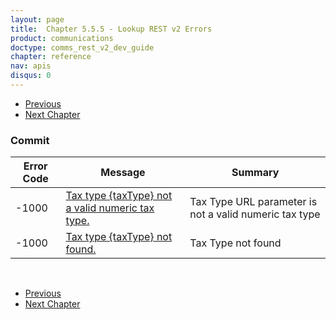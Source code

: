 ```yaml
---
layout: page
title:  Chapter 5.5.5 - Lookup REST v2 Errors
product: communications
doctype: comms_rest_v2_dev_guide
chapter: reference
nav: apis
disqus: 0
---
```


<ul class="pager">
  <li class="previous"><a href="/communications/dev-guide_rest_v2/reference/jurisdiction-determination-errors/"><i class="glyphicon glyphicon-chevron-left"></i>Previous</a></li>
  <li class="next"><a href="/communications/dev-guide_rest_v2/calculating-tax-offline/">Next Chapter<i class="glyphicon glyphicon-chevron-right"></i></a></li>
</ul>

<h3>Commit</h3>
<div class="mobile-table">
  <table class="styled-table">
    <thead>
      <tr>
        <th>Error Code</th>
        <th>Message</th>
        <th>Summary</th>
      </tr>
    </thead>
    <tbody>
      <tr>
        <td>-1000</td>
        <td><a class="dev-guide-link" href="/communications/dev-guide_rest_v2/reference/lookup-errors/tax-type-not-valid/">Tax type {taxType} not a valid numeric tax type.</a></td>
        <td>Tax Type URL parameter is not a valid numeric tax type</td>
      </tr>
      <tr>
        <td>-1000</td>
        <td><a class="dev-guide-link" href="/communications/dev-guide_rest_v2/reference/lookup-errors/tax-type-not-found/">Tax type {taxType} not found.</a></td>
        <td>Tax Type not found</td>
      </tr>
    </tbody>
  </table>
</div>
<br/>

<ul class="pager">
  <li class="previous"><a href="/communications/dev-guide_rest_v2/reference/jurisdiction-determination-errors/"><i class="glyphicon glyphicon-chevron-left"></i>Previous</a></li>
  <li class="next"><a href="/communications/dev-guide_rest_v2/calculating-tax-offline/">Next Chapter<i class="glyphicon glyphicon-chevron-right"></i></a></li>
</ul>